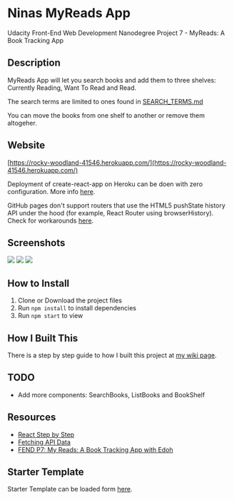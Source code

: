 # Ninas MyReads App

 Udacity Front-End Web Development Nanodegree Project 7 - MyReads: A Book Tracking App

## Description

MyReads App will let you search books and add them to three shelves: Currently Reading, Want To Read and Read.

The search terms are limited to ones found in [SEARCH_TERMS.md](SEARCH_TERMS.md)

You can move the books from one shelf to another or remove them altogeher.

## Website

[https://rocky-woodland-41546.herokuapp.com/](https://rocky-woodland-41546.herokuapp.com/)

Deployment of create-react-app on Heroku can be doen with zero configuration. More info [here](https://blog.heroku.com/deploying-react-with-zero-configuration).

GitHub pages don't support routers that use the HTML5 pushState history API under the hood (for example, React Router using browserHistory). Check for workarounds [here](https://facebook.github.io/create-react-app/docs/deployment#notes-on-client-side-routing).

## Screenshots

![](http://res.cloudinary.com/ninaw/image/upload/c_scale,w_280/v1533500097/myreads_1_rxgoun.png)
![](http://res.cloudinary.com/ninaw/image/upload/c_scale,w_280/v1533500085/myreads_3_q2lg4c.png)
![](http://res.cloudinary.com/ninaw/image/upload/c_scale,w_280/v1533497131/myreads_2_ufxj4v.png)

## How to Install

1. Clone or Download the project files
2. Run `npm install` to install dependencies
3. Run `npm start` to view

## How I Built This

There is a step by step guide to how I built this project at [my wiki page](https://github.com/NinaKWelch/ninas-myreads-app/wiki/Step-by-Step-Guide).

## TODO

* Add more components: SearchBooks, ListBooks and BookShelf

## Resources

* [React Step by Step](https://reactjs.org/docs/hello-world.html)
* [Fetching API Data](https://blog.hellojs.org/fetching-api-data-with-react-js-460fe8bbf8f2)
* [FEND P7: My Reads: A Book Tracking App with Edoh](https://www.youtube.com/watch?time_continue=2959&v=PF8fCAKR0-I)

## Starter Template

Starter Template can be loaded form [here](https://github.com/udacity/reactnd-project-myreads-starter).
